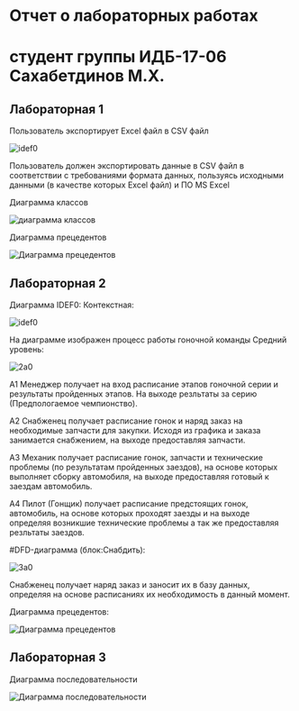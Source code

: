 # Отчет о лабораторных работах 

# студент группы ИДБ-17-06 Сахабетдинов М.Х.

## Лабораторная 1

Пользователь экспортирует Excel файл в CSV файл

![idef0](https://github.com/MartyStev/SakhabetdionovMarat.github.io/blob/master/lab1/01_A0.png?raw=true)

Пользователь должен экспортировать данные в CSV файл в соответствии с требованиями формата данных, пользуясь исходными данными (в качестве которых Excel файл) и ПО MS Excel

Диаграмма классов

![диаграмма классов](https://github.com/MartyStev/SakhabetdionovMarat.github.io/blob/master/lab1/uml-class.png?raw=true)

Диаграмма прецедентов

![Диаграмма прецедентов](https://github.com/MartyStev/SakhabetdionovMarat.github.io/blob/master/lab1/uml-prec.png?raw=true)

## Лабораторная 2

Диаграмма IDEF0:
Контекстная:

![idef0](https://github.com/MartyStev/SakhabetdinovMarat.github.io/blob/master/lab2/01_A0а.png)

На диаграмме изображен процесс работы гоночной команды
Средний уровень:

![2а0](https://github.com/MartyStev/SakhabetdinovMarat.github.io/blob/master/lab2/02_A0а.png)

A1 Менеджер получает на вход расписание этапов гоночной серии и результаты пройденных этапов. На выходе резльтаты за серию (Предпологаемое чемпионство).

А2 Снабженец получает расписание гонок и наряд заказ на необходимые запчасти для закупки. Исходя из графика и заказа занимается снабжением, на выходе предоставляя запчасти.

А3 Механик получает расписание гонок, запчасти и технические проблемы (по результатам пройденных заездов), на основе которых выполняет сборку автомобиля, на выходе предоставляя готовый к заездам автомобиль.

А4 Пилот (Гонщик) получает расписание предстоящих гонок, автомобиль, на основе которых проходят заезды и на выходе определяя возникшие технические проблемы а так же предоставляя резльтаты заездов.


#DFD-диаграмма (блок:Снабдить):

![3а0](https://github.com/MartyStev/SakhabetdinovMarat.github.io/blob/master/lab2/03_A2а.png)

Снабженец получает наряд заказ и заносит их в базу данных, определяя на основе расписаниях их необходимость в данный момент.

Диаграмма прецедентов:

![Диаграмма прецедентов](https://github.com/MartyStev/SakhabetdinovMarat.github.io/blob/master/lab2/ump-proc.png?raw=true)

## Лабораторная 3
Диаграмма последовательности


![Диаграмма последовательности](http://www.plantuml.com/plantuml/png/ZP9FRXCn5CRNzIcixdk1Ia6b78ArCsF1A1uxydX0226L2bIa8bM2HJSW_fnW28n86vfSuVb6V2ysOZIQHJTEulVztlVvlPmqGVdGraOqYyekbLUrL4LmNhuK1wUgM3pnhhNb8sTmzVXf5RGuUEYzUvvkJWqa43fVQZ-yUYLK6vnjwxdsGgIEX_I9-lYMEhgZDTqUIjN8ja6zL47DLQEX-4fTV4qxMkDCkbxIJzhYwpOZvTohGW-XxzoMnV62Ue2t2Tl5Cq0_Q4Cz_OcN6LvwDpUw5jg6Ahm0VGsZ7KWOntDQxsNQYiBPu9tXJCnpX7Y-BwA2gZ6w29Mp3HGThO1keO8Vp3VnVLOQ8VY9ykX1pdqiwGldGaoecOfdU26kklY6nqATICh4vBXZZA7VyFq5x8BdMprJGG-U9sQpZD2AUdoYyG2HivaGnhcbaF8_nPRQmkipT1kUPveaiC68UhfXwfyf2Fp4AOz6YJ6u-0xokubzx7tri8UsPKhz8LxI3ieDm0pVF_brrY5iJeLAuL0QBnfb57BTeFunxODMyB-HKqiTFfkXrCACD_MDzyHil4hnfvfTZIQ0FZo2qQlGcVy_nz8jidvwrHZA2UYsDdy1)
